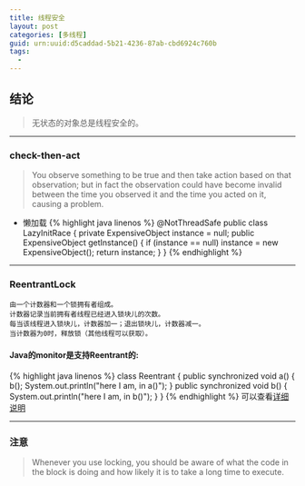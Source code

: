 ```yaml
---
title: 线程安全
layout: post
categories: [多线程]
guid: urn:uuid:d5caddad-5b21-4236-87ab-cbd6924c760b
tags:
  - 
---
```


## 结论
> 无状态的对象总是线程安全的。

---------------

### check-then-act
> You observe something to be true and then take action based on that observation;
> but in fact the observation could have become invalid between the time you observed it and the time you acted on it,
> causing a problem.

+ 懒加载
{% highlight java linenos %}
@NotThreadSafe 
public class LazyInitRace { 
    private ExpensiveObject instance = null; 
    public ExpensiveObject getInstance() { 
        if (instance == null) 
            instance = new ExpensiveObject(); 
        return instance; 
    } 
} 
{% endhighlight %}

----------------

### ReentrantLock
    由一个计数器和一个锁拥有者组成。
    计数器记录当前拥有者线程已经进入锁块儿的次数。
    每当该线程进入锁块儿，计数器加一；退出锁块儿，计数器减一。
    当计数器为0时，释放锁（其他线程可以获取）。

#### Java的monitor是支持Reentrant的:
{% highlight java linenos %}
class Reentrant {
    public synchronized void a() {
	b();
	System.out.println("here I am, in a()");
    }
    public synchronized void b() {
	System.out.println("here I am, in b()");
    }
}
{% endhighlight %}
可以查看[详细说明](http://journals.ecs.soton.ac.uk/java/tutorial/java/threads/reentrant.html)

---------------------

### 注意
> Whenever you use locking, you should be aware of what the code in the block is doing and how likely it is to take a long 
> time to execute.
